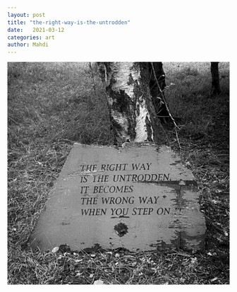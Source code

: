 ```yaml
---
layout: post
title: "the-right-way-is-the-untrodden"
date:   2021-03-12
categories: art
author: Mahdi
---
```


![boy.](/img/arts/the-right-way-is-the-untrodden.jpg)
